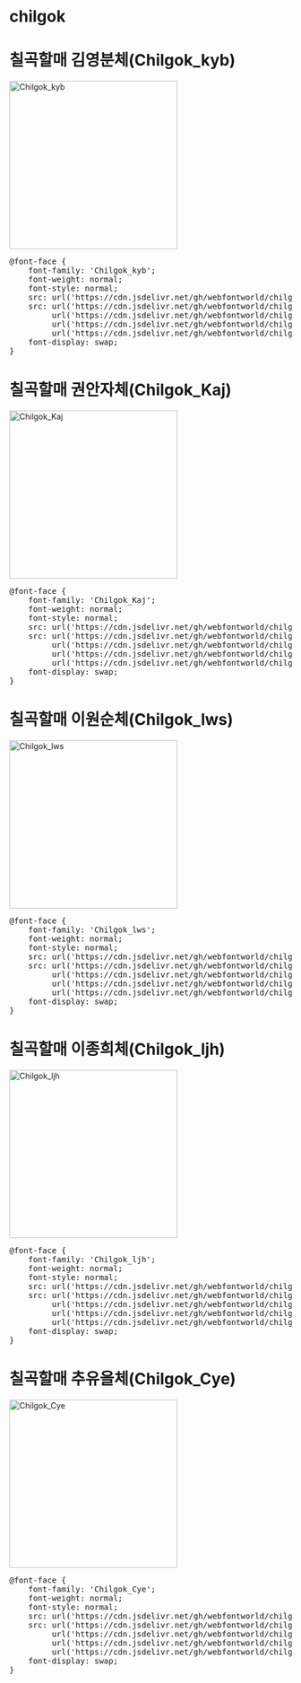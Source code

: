 # chilgok

# 칠곡할매 김영분체(Chilgok_kyb)

<a href="https://wess.tistory.com" target="_blank">
    <img src="https://webfontworld.github.io/chilgok/Chilgok_kyb.jpg" alt="Chilgok_kyb" style="width:300px">
</a>
<pre>
@font-face {
    font-family: 'Chilgok_kyb';
    font-weight: normal;
    font-style: normal;
    src: url('https://cdn.jsdelivr.net/gh/webfontworld/chilgok/Chilgok_kyb.eot');
    src: url('https://cdn.jsdelivr.net/gh/webfontworld/chilgok/Chilgok_kyb.eot?#iefix') format('embedded-opentype'),
         url('https://cdn.jsdelivr.net/gh/webfontworld/chilgok/Chilgok_kyb.woff2') format('woff2'),
         url('https://cdn.jsdelivr.net/gh/webfontworld/chilgok/Chilgok_kyb.woff') format('woff'),
         url('https://cdn.jsdelivr.net/gh/webfontworld/chilgok/Chilgok_kyb.ttf') format("truetype");
    font-display: swap;
} 
</pre>

# 칠곡할매 권안자체(Chilgok_Kaj)

<a href="https://wess.tistory.com" target="_blank">
    <img src="https://webfontworld.github.io/chilgok/Chilgok_Kaj.jpg" alt="Chilgok_Kaj" style="width:300px">
</a>
<pre>
@font-face {
    font-family: 'Chilgok_Kaj';
    font-weight: normal;
    font-style: normal;
    src: url('https://cdn.jsdelivr.net/gh/webfontworld/chilgok/Chilgok_Kaj.eot');
    src: url('https://cdn.jsdelivr.net/gh/webfontworld/chilgok/Chilgok_Kaj.eot?#iefix') format('embedded-opentype'),
         url('https://cdn.jsdelivr.net/gh/webfontworld/chilgok/Chilgok_Kaj.woff2') format('woff2'),
         url('https://cdn.jsdelivr.net/gh/webfontworld/chilgok/Chilgok_Kaj.woff') format('woff'),
         url('https://cdn.jsdelivr.net/gh/webfontworld/chilgok/Chilgok_Kaj.ttf') format("truetype");
    font-display: swap;
} 
</pre>

# 칠곡할매 이원순체(Chilgok_lws)

<a href="https://wess.tistory.com" target="_blank">
    <img src="https://webfontworld.github.io/chilgok/Chilgok_lws.jpg" alt="Chilgok_lws" style="width:300px">
</a>
<pre>
@font-face {
    font-family: 'Chilgok_lws';
    font-weight: normal;
    font-style: normal;
    src: url('https://cdn.jsdelivr.net/gh/webfontworld/chilgok/Chilgok_lws.eot');
    src: url('https://cdn.jsdelivr.net/gh/webfontworld/chilgok/Chilgok_lws.eot?#iefix') format('embedded-opentype'),
         url('https://cdn.jsdelivr.net/gh/webfontworld/chilgok/Chilgok_lws.woff2') format('woff2'),
         url('https://cdn.jsdelivr.net/gh/webfontworld/chilgok/Chilgok_lws.woff') format('woff'),
         url('https://cdn.jsdelivr.net/gh/webfontworld/chilgok/Chilgok_lws.ttf') format("truetype");
    font-display: swap;
} 
</pre>

# 칠곡할매 이종희체(Chilgok_ljh)


<a href="https://wess.tistory.com" target="_blank">
    <img src="https://webfontworld.github.io/chilgok/Chilgok_ljh.jpg" alt="Chilgok_ljh" style="width:300px">
</a>
<pre>
@font-face {
    font-family: 'Chilgok_ljh';
    font-weight: normal;
    font-style: normal;
    src: url('https://cdn.jsdelivr.net/gh/webfontworld/chilgok/Chilgok_ljh.eot');
    src: url('https://cdn.jsdelivr.net/gh/webfontworld/chilgok/Chilgok_ljh.eot?#iefix') format('embedded-opentype'),
         url('https://cdn.jsdelivr.net/gh/webfontworld/chilgok/Chilgok_ljh.woff2') format('woff2'),
         url('https://cdn.jsdelivr.net/gh/webfontworld/chilgok/Chilgok_ljh.woff') format('woff'),
         url('https://cdn.jsdelivr.net/gh/webfontworld/chilgok/Chilgok_ljh.ttf') format("truetype");
    font-display: swap;
} 
</pre>

# 칠곡할매 추유을체(Chilgok_Cye)


<a href="https://wess.tistory.com" target="_blank">
    <img src="https://webfontworld.github.io/chilgok/Chilgok_Cye.jpg" alt="Chilgok_Cye" style="width:300px">
</a>
<pre>
@font-face {
    font-family: 'Chilgok_Cye';
    font-weight: normal;
    font-style: normal;
    src: url('https://cdn.jsdelivr.net/gh/webfontworld/chilgok/Chilgok_Cye.eot');
    src: url('https://cdn.jsdelivr.net/gh/webfontworld/chilgok/Chilgok_Cye.eot?#iefix') format('embedded-opentype'),
         url('https://cdn.jsdelivr.net/gh/webfontworld/chilgok/Chilgok_Cye.woff2') format('woff2'),
         url('https://cdn.jsdelivr.net/gh/webfontworld/chilgok/Chilgok_Cye.woff') format('woff'),
         url('https://cdn.jsdelivr.net/gh/webfontworld/chilgok/Chilgok_Cye.ttf') format("truetype");
    font-display: swap;
} 
</pre>
